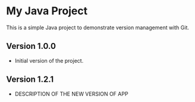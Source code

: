 # My Java Project
This is a simple Java project to demonstrate version management with Git.

## Version 1.0.0
- Initial version of the project.

## Version 1.2.1
- DESCRIPTION OF THE NEW VERSION OF APP